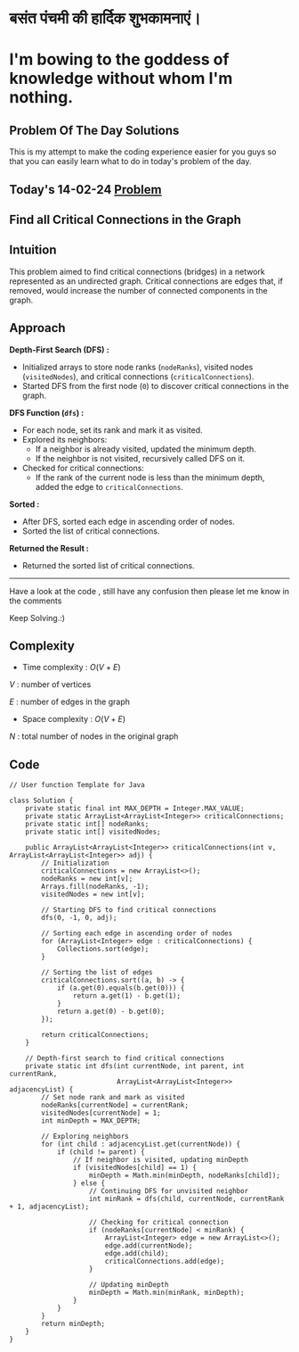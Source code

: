 # बसंत पंचमी की हार्दिक शुभकामनाएं। 
# I'm bowing to the goddess of knowledge without whom I'm nothing.

## Problem Of The Day Solutions

This is my attempt to make the coding experience easier for you guys so that you can easily learn what to do in today's problem of the day.

## Today's 14-02-24 [Problem](https://www.geeksforgeeks.org/problems/critical-connections/1)
## Find all Critical Connections in the Graph

## Intuition
This problem aimed to find critical connections (bridges) in a network represented as an undirected graph. Critical connections are edges that, if removed, would increase the number of connected components in the graph.

## Approach

**Depth-First Search (DFS) :**
   - Initialized arrays to store node ranks (`nodeRanks`), visited nodes (`visitedNodes`), and critical connections (`criticalConnections`).
   - Started DFS from the first node (`0`) to discover critical connections in the graph.

**DFS Function (`dfs`) :**
   - For each node, set its rank and mark it as visited.
   - Explored its neighbors:
     - If a neighbor is already visited, updated the minimum depth.
     - If the neighbor is not visited, recursively called DFS on it.
   - Checked for critical connections:
     - If the rank of the current node is less than the minimum depth, added the edge to `criticalConnections`.

**Sorted :**
   - After DFS, sorted each edge in ascending order of nodes.
   - Sorted the list of critical connections.

**Returned the Result :**
   - Returned the sorted list of critical connections.

---
Have a look at the code , still have any confusion then please let me know in the comments

Keep Solving.:)

## Complexity
- Time complexity : $O(V + E)$
<!-- Add your time complexity here, e.g. $$O())$$ -->

$V$ : number of vertices

$E$ : number of edges in the graph

- Space complexity : $O(V + E)$
<!-- Add your space complexity here, e.g. $$O(n)$$ -->
$N$ : total number of nodes in the original graph

## Code 

```
// User function Template for Java

class Solution {
    private static final int MAX_DEPTH = Integer.MAX_VALUE;
    private static ArrayList<ArrayList<Integer>> criticalConnections;
    private static int[] nodeRanks;
    private static int[] visitedNodes;

    public ArrayList<ArrayList<Integer>> criticalConnections(int v, ArrayList<ArrayList<Integer>> adj) {
        // Initialization
        criticalConnections = new ArrayList<>();
        nodeRanks = new int[v];
        Arrays.fill(nodeRanks, -1);
        visitedNodes = new int[v];

        // Starting DFS to find critical connections
        dfs(0, -1, 0, adj);

        // Sorting each edge in ascending order of nodes
        for (ArrayList<Integer> edge : criticalConnections) {
            Collections.sort(edge);
        }

        // Sorting the list of edges
        criticalConnections.sort((a, b) -> {
            if (a.get(0).equals(b.get(0))) {
                return a.get(1) - b.get(1);
            }
            return a.get(0) - b.get(0);
        });

        return criticalConnections;
    }

    // Depth-first search to find critical connections
    private static int dfs(int currentNode, int parent, int currentRank,
                           ArrayList<ArrayList<Integer>> adjacencyList) {
        // Set node rank and mark as visited
        nodeRanks[currentNode] = currentRank;
        visitedNodes[currentNode] = 1;
        int minDepth = MAX_DEPTH;

        // Exploring neighbors
        for (int child : adjacencyList.get(currentNode)) {
            if (child != parent) {
                // If neighbor is visited, updating minDepth
                if (visitedNodes[child] == 1) {
                    minDepth = Math.min(minDepth, nodeRanks[child]);
                } else {
                    // Continuing DFS for unvisited neighbor
                    int minRank = dfs(child, currentNode, currentRank + 1, adjacencyList);

                    // Checking for critical connection
                    if (nodeRanks[currentNode] < minRank) {
                        ArrayList<Integer> edge = new ArrayList<>();
                        edge.add(currentNode);
                        edge.add(child);
                        criticalConnections.add(edge);
                    }

                    // Updating minDepth
                    minDepth = Math.min(minRank, minDepth);
                }
            }
        }
        return minDepth;
    }
}
```
